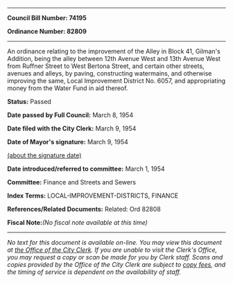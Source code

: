 

********

**Council Bill Number: 74195**
   
**Ordinance Number: 82809**
********

 An ordinance relating to the improvement of the Alley in Block 41, Gilman's Addition, being the alley between 12th Avenue West and 13th Avenue West from Ruffner Street to West Bertona Street, and certain other streets, avenues and alleys, by paving, constructing watermains, and otherwise improving the same, Local Improvement District No. 6057, and appropriating money from the Water Fund in aid thereof.

**Status:** Passed
   
**Date passed by Full Council:** March 8, 1954
   
**Date filed with the City Clerk:** March 9, 1954
   
**Date of Mayor's signature:** March 9, 1954
   
[(about the signature date)](/~public/approvaldate.htm)
   
   
   
**Date introduced/referred to committee:** March 1, 1954
   
**Committee:** Finance and Streets and Sewers
   
   
**Index Terms:** LOCAL-IMPROVEMENT-DISTRICTS, FINANCE

**References/Related Documents:** Related: Ord 82808

**Fiscal Note:**_(No fiscal note available at this time)_
********

_No text for this document is available on-line. You may view this document at [the Office of the City Clerk](http://www.seattle.gov/leg/clerk/contactUs.htm). If you are unable to visit the Clerk's Office, you may request a copy or scan be made for you by Clerk staff. Scans and copies provided by the Office of the City Clerk are subject to [copy fees](http://clerk.seattle.gov/~public/clerkfees.htm), and the timing of service is dependent on the availability of staff._

